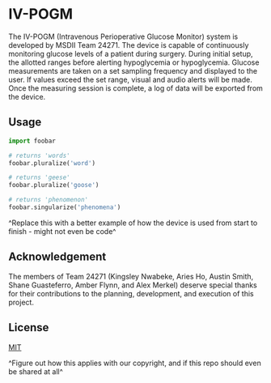 # IV-POGM

The IV-POGM (Intravenous Perioperative Glucose Monitor) system is developed by MSDII Team 24271. The device is capable of continuously monitoring glucose levels of a patient during surgery. During initial setup, the allotted ranges before alerting hypoglycemia or hypoglycemia. Glucose measurements are taken on a set sampling frequency and displayed to the user. If values exceed the set range, visual and audio alerts will be made. Once the measuring session is complete, a log of data will be exported from the device.

## Usage

```python
import foobar

# returns 'words'
foobar.pluralize('word')

# returns 'geese'
foobar.pluralize('goose')

# returns 'phenomenon'
foobar.singularize('phenomena')
```

^Replace this with a better example of how the device is used from start to finish - might not even be code^

## Acknowledgement

The members of Team 24271 (Kingsley Nwabeke, Aries Ho, Austin Smith, Shane Guasteferro, Amber Flynn, and Alex Merkel) deserve special thanks for their contributions to the planning, development, and execution of this project.

## License

[MIT](https://choosealicense.com/licenses/mit/)

^Figure out how this applies with our copyright, and if this repo should even be shared at all^
